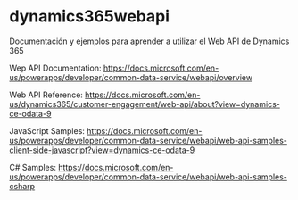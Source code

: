 # dynamics365webapi
Documentación y ejemplos para aprender a utilizar el Web API de Dynamics 365

Wep API Documentation: https://docs.microsoft.com/en-us/powerapps/developer/common-data-service/webapi/overview

Web API Reference: https://docs.microsoft.com/en-us/dynamics365/customer-engagement/web-api/about?view=dynamics-ce-odata-9

JavaScript Samples: https://docs.microsoft.com/en-us/powerapps/developer/common-data-service/webapi/web-api-samples-client-side-javascript?view=dynamics-ce-odata-9

C# Samples: https://docs.microsoft.com/en-us/powerapps/developer/common-data-service/webapi/web-api-samples-csharp
